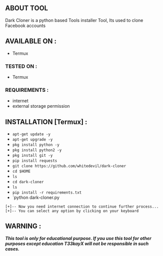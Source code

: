 
## ABOUT TOOL
Dark Cloner is a python based Tools installer Tool, Its used to clone Facebook accounts

## AVAILABLE ON :

* Termux

### TESTED ON :

* Termux

### REQUIREMENTS :
* internet
* external storage permission



## INSTALLATION [Termux] :

* `apt-get update -y`
* `apt-get upgrade -y`
* `pkg install python -y`
* `pkg install python2 -y`
* `pkg install git -y`
* `pip install requests`
* `git clone https://github.com/whitedevil/dark-cloner`
* `cd $HOME`
* `ls`
* `cd dark-cloner`
* `ls`
* `pip install -r requirements.txt`
* `python dark-cloner.py
```
[+]-- Now you need internet connection to continue further process...
[+]-- You can select any option by clicking on your keyboard

```


## WARNING : 
***This tool is only for educational purpose. If you use this tool for other purposes except education T33kayX will not be responsible in such cases.***
